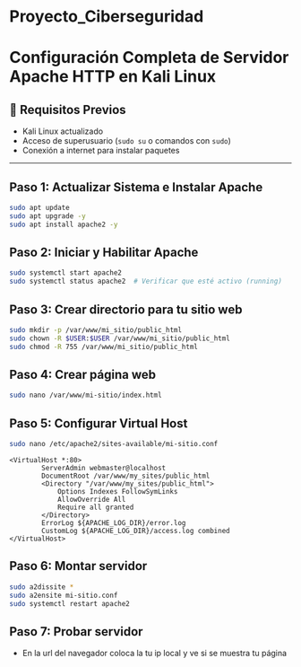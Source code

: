 # Proyecto_Ciberseguridad

# Configuración Completa de Servidor Apache HTTP en Kali Linux

## 🔧 Requisitos Previos
- Kali Linux actualizado
- Acceso de superusuario (`sudo su` o comandos con `sudo`)
- Conexión a internet para instalar paquetes

---

##  Paso 1: Actualizar Sistema e Instalar Apache
```bash
sudo apt update
sudo apt upgrade -y
sudo apt install apache2 -y
```
##  Paso 2: Iniciar y Habilitar Apache
```bash
sudo systemctl start apache2
sudo systemctl status apache2  # Verificar que esté activo (running)
```
##  Paso 3: Crear directorio para tu sitio web
```bash
sudo mkdir -p /var/www/mi_sitio/public_html
sudo chown -R $USER:$USER /var/www/mi_sitio/public_html
sudo chmod -R 755 /var/www/mi_sitio/public_html
```

##  Paso 4: Crear página web
```bash
sudo nano /var/www/mi-sitio/index.html
```

## Paso 5: Configurar Virtual Host
```bash
sudo nano /etc/apache2/sites-available/mi-sitio.conf
```
```
<VirtualHost *:80>      
        ServerAdmin webmaster@localhost
        DocumentRoot /var/www/my_sites/public_html
        <Directory "/var/www/my_sites/public_html">
            Options Indexes FollowSymLinks
            AllowOverride All
            Require all granted
        </Directory>
        ErrorLog ${APACHE_LOG_DIR}/error.log
        CustomLog ${APACHE_LOG_DIR}/access.log combined
</VirtualHost>
```

## Paso 6: Montar servidor
```bash
sudo a2dissite *
sudo a2ensite mi-sitio.conf
sudo systemctl restart apache2
```

## Paso 7: Probar servidor
-  En la url del navegador coloca la tu ip local y ve si se muestra tu página
